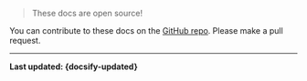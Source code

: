 > These docs are open source!

You can contribute to these docs on the [GitHub repo](https://github.com/baileyjm02/KoalaBoat-docs/). Please make a pull request.

----

**Last updated: {docsify-updated}**